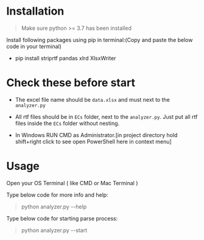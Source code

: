# Installation

> Make sure python >= 3.7  has been installed

Install following packages using pip in terminal:(Copy and paste the below code in your terminal)

* pip install striprtf pandas xlrd XlsxWriter

# Check these before start

* The excel file name should be `data.xlsx` and must next to the `analyzer.py`

* All rtf files should be in `ECs` folder, next to the `analyzer.py`. Just put all rtf files inside the `ECs` folder without nesting.

* In Windows RUN CMD as Administrator.[in project directory hold shift+right click to see open PowerShell here in context menu]

# Usage

Open your OS Terminal ( like CMD or Mac Terminal )

Type below code for more info and help:

> python analyzer.py --help

Type below code for starting parse process:

> python analyzer.py --start

